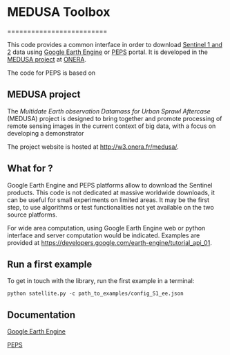 # MEDUSA Toolbox
=========================

This code provides a common interface in order to download [Sentinel 1 and 2](https://sentinel.esa.int/web/sentinel/home) data using [Google Earth Engine](https://earthengine.google.com/) or [PEPS](https://peps.cnes.fr/rocket/#/home) portal.
It is developed in the [MEDUSA project](http://w3.onera.fr/medusa/) at [ONERA](http://www.onera.fr).

The code for PEPS is based on

## MEDUSA project
The *Multidate Earth observation Datamass for Urban Sprawl Aftercase* (MEDUSA) project is designed to bring together and promote processing of remote sensing images in the current context of big data, with a focus on developing a demonstrator

The project website is hosted at http://w3.onera.fr/medusa/.

## What for ?

Google Earth Engine and PEPS platforms allow to download the Sentinel products.
This code is not dedicated at massive worldwide downloads, it can be useful for small experiments on limited areas.
It may be the first step, to use algorithms or test functionalities not yet available on the two source platforms.

For wide area computation, using Google Earth Engine web or python interface and server computation would be indicated.
Examples are provided at https://developers.google.com/earth-engine/tutorial_api_01.


## Run a first example

To get in touch with the library, run the first example in a terminal:
```
python satellite.py -c path_to_examples/config_S1_ee.json
```

## Documentation

[Google Earth Engine](doc/ee.md)

[PEPS](doc/peps.md)

